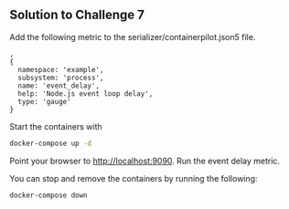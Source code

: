 ## Solution to Challenge 7

Add the following metric to the serializer/containerpilot.json5 file.
```
,
{
  namespace: 'example',
  subsystem: 'process',
  name: 'event_delay',
  help: 'Node.js event loop delay',
  type: 'gauge'
}
```

Start the containers with
```sh
docker-compose up -d
```

Point your browser to [http://localhost:9090](). Run the event delay metric.

You can stop and remove the containers by running the following:

```sh
docker-compose down
```
